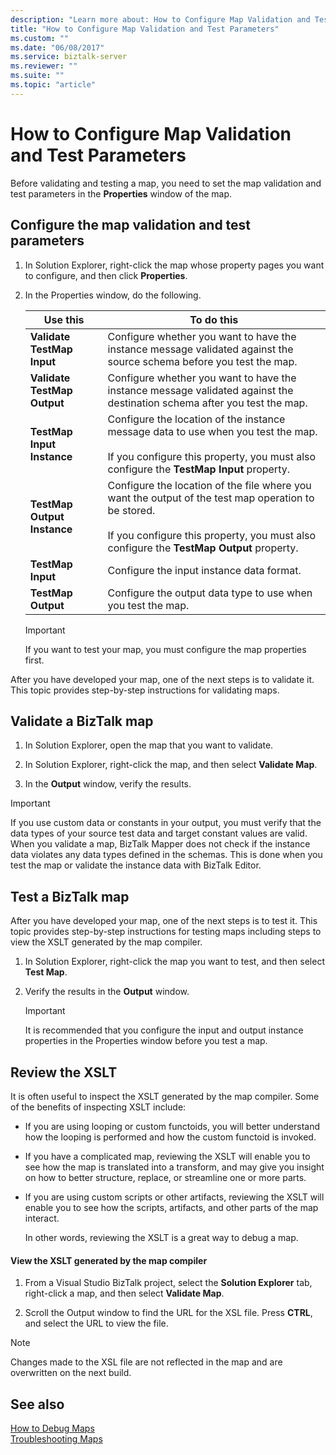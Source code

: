 ```yaml
---
description: "Learn more about: How to Configure Map Validation and Test Parameters"
title: "How to Configure Map Validation and Test Parameters"
ms.custom: ""
ms.date: "06/08/2017"
ms.service: biztalk-server
ms.reviewer: ""
ms.suite: ""
ms.topic: "article"
---
```

# How to Configure Map Validation and Test Parameters
Before validating and testing a map, you need to set the map validation and test parameters in the **Properties** window of the map.  
  
## Configure the map validation and test parameters  
  
1.  In Solution Explorer, right-click the map whose property pages you want to configure, and then click **Properties**.  
  
2.  In the Properties window, do the following.  
  
    |Use this|To do this|  
    |--------------|----------------|  
    |**Validate TestMap Input**|Configure whether you want to have the instance message validated against the source schema before you test the map.|  
    |**Validate TestMap Output**|Configure whether you want to have the instance message validated against the destination schema after you test the map.|  
    |**TestMap Input Instance**|Configure the location of the instance message data to use when you test the map.<br /><br /> If you configure this property, you must also configure the **TestMap Input** property.|  
    |**TestMap Output Instance**|Configure the location of the file where you want the output of the test map operation to be stored.<br /><br /> If you configure this property, you must also configure the **TestMap Output** property.|  
    |**TestMap Input**|Configure the input instance data format.|  
    |**TestMap Output**|Configure the output data type to use when you test the map.|  
  
    > [!IMPORTANT]
    >  If you want to test your map, you must configure the map properties first.  

After you have developed your map, one of the next steps is to validate it. This topic provides step-by-step instructions for validating maps.  
  
## Validate a BizTalk map  
  
1.  In Solution Explorer, open the map that you want to validate.  
  
2.  In Solution Explorer, right-click the map, and then select **Validate Map**.  
  
3.  In the **Output** window, verify the results.  
  
> [!IMPORTANT]
>  If you use custom data or constants in your output, you must verify that the data types of your source test data and target constant values are valid. When you validate a map, BizTalk Mapper does not check if the instance data violates any data types defined in the schemas. This is done when you test the map or validate the instance data with BizTalk Editor. 

## Test a BizTalk map

After you have developed your map, one of the next steps is to test it. This topic provides step-by-step instructions for testing maps including steps to view the XSLT generated by the map compiler.  
  
1.  In Solution Explorer, right-click the map you want to test, and then select **Test Map**.  
  
2.  Verify the results in the **Output** window.  
  
    > [!IMPORTANT]
    >  It is recommended that you configure the input and output instance properties in the Properties window before you test a map.  
  
## Review the XSLT  
 It is often useful to inspect the XSLT generated by the map compiler. Some of the benefits of inspecting XSLT include:  
  
- If you are using looping or custom functoids, you will better understand how the looping is performed and how the custom functoid is invoked.  
  
- If you have a complicated map, reviewing the XSLT will enable you to see how the map is translated into a transform, and may give you insight on how to better structure, replace, or streamline one or more parts.  
  
- If you are using custom scripts or other artifacts, reviewing the XSLT will enable you to see how the scripts, artifacts, and other parts of the map interact.  
  
  In other words, reviewing the XSLT is a great way to debug a map.  
  
#### View the XSLT generated by the map compiler  
  
1.  From a Visual Studio BizTalk project, select the **Solution Explorer** tab, right-click a map, and then select **Validate Map**.  
  
2.  Scroll the Output window to find the URL for the XSL file. Press **CTRL**, and select the URL to view the file.  
  
> [!NOTE]
>  Changes made to the XSL file are not reflected in the map and are overwritten on the next build.  
  
## See also  

[How to Debug Maps](../core/how-to-debug-maps.md)  
[Troubleshooting Maps](../core/troubleshooting-maps.md)  

